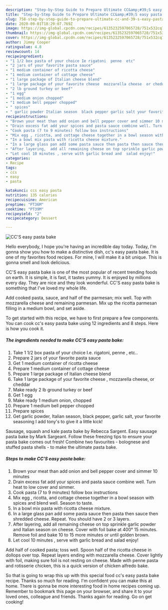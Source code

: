 ```yaml
---
description: "Step-by-Step Guide to Prepare Ultimate CC&amp;#39;S easy pasta bake"
title: "Step-by-Step Guide to Prepare Ultimate CC&amp;#39;S easy pasta bake"
slug: 758-step-by-step-guide-to-prepare-ultimate-cc-and-39-s-easy-pasta-bake
date: 2020-09-01T18:29:07.769Z
image: https://img-global.cpcdn.com/recipes/6135232597065728/751x532cq70/ccs-easy-pasta-bake-recipe-main-photo.jpg
thumbnail: https://img-global.cpcdn.com/recipes/6135232597065728/751x532cq70/ccs-easy-pasta-bake-recipe-main-photo.jpg
cover: https://img-global.cpcdn.com/recipes/6135232597065728/751x532cq70/ccs-easy-pasta-bake-recipe-main-photo.jpg
author: Jimmy Cooper
ratingvalue: 4.8
reviewcount: 14
recipeingredient:
- "1 1/2 box pasta of your choice Ie rigatoni  penne  etc"
- "2 jars of your favorite pasta sauce"
- "1 medium container of ricotta cheese"
- "1 medium container of cottage cheese"
- "1 large package of Italian cheese blend"
- "1 large package of your favorite cheese  mozzarella cheese  or cheddar"
- "2 lb ground turkey or beef"
- "1 egg"
- "1 medium onion chopped"
- "1 medium bell pepper chopped"
- " spices"
- " garlic powder Italian season  black pepper garlic salt your favorite seasoning I add tonys to give it a little kick"
recipeinstructions:
- "Brown your meat than add onion and bell pepper cover and simmer 10 minutes"
- "Drain excess fat add your spices and pasta sauce combine well. Turn heat to low cover and simmer."
- "Cook pasta (7 to 9 minutes) follow box instructions"
- "Mix egg , ricotta, and cottage cheese together in a bowl season with spices and blend well. Season to taste."
- "In a bowl mix pasta with ricotta cheese mixture."
- "In a large glass pan add some pasta sauce then pasta then sauce then shredded cheese.  Repeat. You should have 2 or 3 layers."
- "After layering,  add all remaining cheese on top sprinkle garlic powder and Italian season on cheese. Cover with foil bake at 400° 15 minutes.  Remove foil and bake 10 to 15 more minutes or until golden brown."
- "Let cool 10 minutes , serve with garlic bread and  salad enjoy!"
categories:
- Recipe
tags:
- ccs
- easy
- pasta

katakunci: ccs easy pasta 
nutrition: 135 calories
recipecuisine: American
preptime: "PT36M"
cooktime: "PT39M"
recipeyield: "2"
recipecategory: Dessert

---
```



![CC&#39;S easy pasta bake](https://img-global.cpcdn.com/recipes/6135232597065728/751x532cq70/ccs-easy-pasta-bake-recipe-main-photo.jpg)

Hello everybody, I hope you're having an incredible day today. Today, I'm gonna show you how to make a distinctive dish, cc&#39;s easy pasta bake. It is one of my favorites food recipes. For mine, I will make it a bit unique. This is gonna smell and look delicious.

CC&#39;S easy pasta bake is one of the most popular of recent trending foods on earth. It is simple, it is fast, it tastes yummy. It is enjoyed by millions every day. They are nice and they look wonderful. CC&#39;S easy pasta bake is something that I've loved my whole life.

Add cooked pasta, sauce, and half of the parmesan; mix well. Top with mozzarella cheese and remaining parmesan. Mix up the ricotta parmesan filling in a medium bowl, and set aside.


To get started with this recipe, we have to first prepare a few components. You can cook cc&#39;s easy pasta bake using 12 ingredients and 8 steps. Here is how you cook it.

<!--inarticleads1-->

##### The ingredients needed to make CC&#39;S easy pasta bake:

1. Take 1 1/2 box pasta of your choice I.e. rigatoni,  penne , etc..
1. Prepare 2 jars of your favorite pasta sauce
1. Get 1 medium container of ricotta cheese
1. Prepare 1 medium container of cottage cheese
1. Prepare 1 large package of Italian cheese blend
1. Take 1 large package of your favorite cheese , mozzarella cheese,  or cheddar
1. Make ready 2 lb ground turkey or beef
1. Get 1 egg
1. Make ready 1 medium onion, chopped
1. Prepare 1 medium bell pepper chopped
1. Prepare  spices
1. Get  garlic powder, Italian season,  black pepper, garlic salt, your favorite seasoning I add tony&#39;s to give it a little kick!


Sausage, squash and kale pasta bake by Rebecca Sargent. Easy sausage pasta bake by Mark Sargeant. Follow these freezing tips to ensure your pasta bake comes out fresh! Combine two favourites - bolognese and stuffed pasta shells - to make the ultimate pasta bake. 

<!--inarticleads2-->

##### Steps to make CC&#39;S easy pasta bake:

1. Brown your meat than add onion and bell pepper cover and simmer 10 minutes
1. Drain excess fat add your spices and pasta sauce combine well. Turn heat to low cover and simmer.
1. Cook pasta (7 to 9 minutes) follow box instructions
1. Mix egg , ricotta, and cottage cheese together in a bowl season with spices and blend well. Season to taste.
1. In a bowl mix pasta with ricotta cheese mixture.
1. In a large glass pan add some pasta sauce then pasta then sauce then shredded cheese.  Repeat. You should have 2 or 3 layers.
1. After layering,  add all remaining cheese on top sprinkle garlic powder and Italian season on cheese. Cover with foil bake at 400° 15 minutes.  Remove foil and bake 10 to 15 more minutes or until golden brown.
1. Let cool 10 minutes , serve with garlic bread and  salad enjoy!


Add half of cooked pasta; toss well. Spoon half of the ricotta cheese in dollops over top. Repeat layers ending with mozzarella cheese. Cover lightly with foil, making sure foil is not resting on cheese. Made with penne pasta and rotisserie chicken, this is a quick version of chicken alfredo bake. 

So that is going to wrap this up with this special food cc&#39;s easy pasta bake recipe. Thanks so much for reading. I'm confident you can make this at home. There is gonna be more interesting food in home recipes coming up. Remember to bookmark this page on your browser, and share it to your loved ones, colleague and friends. Thanks again for reading. Go on get cooking!
